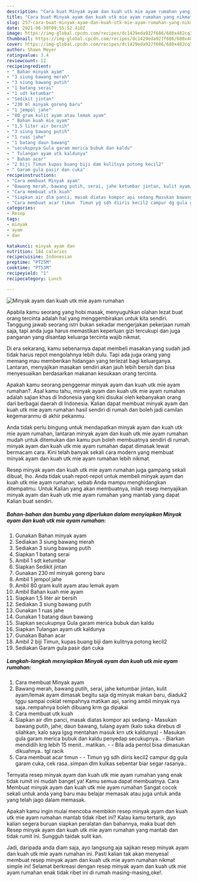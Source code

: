 ```yaml
---
description: "Cara buat Minyak ayam dan kuah utk mie ayam rumahan yang nikmat Untuk Jualan"
title: "Cara buat Minyak ayam dan kuah utk mie ayam rumahan yang nikmat Untuk Jualan"
slug: 257-cara-buat-minyak-ayam-dan-kuah-utk-mie-ayam-rumahan-yang-nikmat-untuk-jualan
date: 2021-06-30T09:55:52.410Z
image: https://img-global.cpcdn.com/recipes/dc1429eda927f686/680x482cq70/minyak-ayam-dan-kuah-utk-mie-ayam-rumahan-foto-resep-utama.jpg
thumbnail: https://img-global.cpcdn.com/recipes/dc1429eda927f686/680x482cq70/minyak-ayam-dan-kuah-utk-mie-ayam-rumahan-foto-resep-utama.jpg
cover: https://img-global.cpcdn.com/recipes/dc1429eda927f686/680x482cq70/minyak-ayam-dan-kuah-utk-mie-ayam-rumahan-foto-resep-utama.jpg
author: Shawn Meyer
ratingvalue: 3.4
reviewcount: 12
recipeingredient:
- " Bahan minyak ayam"
- "3 siung bawang merah"
- "3 siung bawang putih"
- "1 batang serai"
- "1 sdt ketumbar"
- "Sedikit jintan"
- "230 ml minyak goreng baru"
- "1 jempol jahe"
- "80 gram kulit ayam atau lemak ayam"
- " Bahan kuah mie ayam"
- "1,5 liter air bersih"
- "3 siung bawang putih"
- "1 ruas jahe"
- "1 batang daun bawang"
- "secukupnya Gula garam merica bubuk dan kaldu"
- " Tulangan ayam utk kaldunya"
- " Bahan acar"
- "2 biji Timun kupas buang biji dam kulitnya potong kecil2"
- " Garam gula pasir dan cuka"
recipeinstructions:
- "Cara membuat Minyak ayam"
- "Bawang merah, bawang putih, serai, jahe ketumbar jintan, kulit ayam/lemak ayam dimasak begitu saja dg minyak makan baru, diaduk2 tggu sampai coklat rempahnya matikan api, saring ambil minyak nya saja..rempahnya boleh dibuang krm ga dipakai"
- "Cara membuat utk kuah"
- "Siapkan air dlm panci, masak diatas kompor api sedang Masukan bawang putih, jahe, daun bawang, tulang ayam (kalo suka direbus dl silahkan, kalo saya lgsg mentahan masuk krn utk kaldunya) Masukan gula garam merica bubuk dan kaldu penyedap secukupnya.. Biarkan mendidih krg lebih 15 menit.. matikan.  Bila ada pentol bisa dimasukan dikuahnya.. tgl racik"
- "Cara membuat acar timun  Timun yg sdh diiris kecil2 campur dg gula garam cuka, cek rasa..simpan dlm kulkas sebentar biar segar rasanya.."
categories:
- Resep
tags:
- minyak
- ayam
- dan

katakunci: minyak ayam dan 
nutrition: 184 calories
recipecuisine: Indonesian
preptime: "PT25M"
cooktime: "PT53M"
recipeyield: "1"
recipecategory: Lunch

---
```



![Minyak ayam dan kuah utk mie ayam rumahan](https://img-global.cpcdn.com/recipes/dc1429eda927f686/680x482cq70/minyak-ayam-dan-kuah-utk-mie-ayam-rumahan-foto-resep-utama.jpg)

Apabila kamu seorang yang hobi masak, menyuguhkan olahan lezat buat orang tercinta adalah hal yang menggembirakan untuk kita sendiri. Tanggung jawab seorang istri bukan sekadar mengerjakan pekerjaan rumah saja, tapi anda juga harus memastikan keperluan gizi tercukupi dan juga panganan yang disantap keluarga tercinta wajib nikmat.

Di era  sekarang, kamu sebenarnya dapat membeli masakan yang sudah jadi tidak harus repot mengolahnya lebih dulu. Tapi ada juga orang yang memang mau memberikan hidangan yang terlezat bagi keluarganya. Lantaran, menyajikan masakan sendiri akan jauh lebih bersih dan bisa menyesuaikan berdasarkan makanan kesukaan orang tercinta. 



Apakah kamu seorang penggemar minyak ayam dan kuah utk mie ayam rumahan?. Asal kamu tahu, minyak ayam dan kuah utk mie ayam rumahan adalah sajian khas di Indonesia yang kini disukai oleh kebanyakan orang dari berbagai daerah di Indonesia. Kalian dapat membuat minyak ayam dan kuah utk mie ayam rumahan hasil sendiri di rumah dan boleh jadi camilan kegemaranmu di akhir pekanmu.

Anda tidak perlu bingung untuk mendapatkan minyak ayam dan kuah utk mie ayam rumahan, lantaran minyak ayam dan kuah utk mie ayam rumahan mudah untuk ditemukan dan kamu pun boleh membuatnya sendiri di rumah. minyak ayam dan kuah utk mie ayam rumahan dapat dimasak lewat bermacam cara. Kini telah banyak sekali cara modern yang membuat minyak ayam dan kuah utk mie ayam rumahan lebih nikmat.

Resep minyak ayam dan kuah utk mie ayam rumahan juga gampang sekali dibuat, lho. Anda tidak usah repot-repot untuk membeli minyak ayam dan kuah utk mie ayam rumahan, sebab Anda mampu menghidangkan ditempatmu. Untuk Kalian yang akan membuatnya, inilah resep menyajikan minyak ayam dan kuah utk mie ayam rumahan yang mantab yang dapat Kalian buat sendiri.

<!--inarticleads1-->

##### Bahan-bahan dan bumbu yang diperlukan dalam menyiapkan Minyak ayam dan kuah utk mie ayam rumahan:

1. Gunakan  Bahan minyak ayam
1. Sediakan 3 siung bawang merah
1. Sediakan 3 siung bawang putih
1. Siapkan 1 batang serai
1. Ambil 1 sdt ketumbar
1. Siapkan Sedikit jintan
1. Gunakan 230 ml minyak goreng baru
1. Ambil 1 jempol jahe
1. Ambil 80 gram kulit ayam atau lemak ayam
1. Ambil  Bahan kuah mie ayam
1. Siapkan 1,5 liter air bersih
1. Sediakan 3 siung bawang putih
1. Gunakan 1 ruas jahe
1. Gunakan 1 batang daun bawang
1. Siapkan secukupnya Gula garam merica bubuk dan kaldu
1. Siapkan  Tulangan ayam utk kaldunya
1. Gunakan  Bahan acar
1. Ambil 2 biji Timun, kupas buang biji dam kulitnya potong kecil2
1. Sediakan  Garam gula pasir dan cuka




<!--inarticleads2-->

##### Langkah-langkah menyiapkan Minyak ayam dan kuah utk mie ayam rumahan:

1. Cara membuat Minyak ayam
1. Bawang merah, bawang putih, serai, jahe ketumbar jintan, kulit ayam/lemak ayam dimasak begitu saja dg minyak makan baru, diaduk2 tggu sampai coklat rempahnya matikan api, saring ambil minyak nya saja..rempahnya boleh dibuang krm ga dipakai
1. Cara membuat utk kuah
1. Siapkan air dlm panci, masak diatas kompor api sedang - Masukan bawang putih, jahe, daun bawang, tulang ayam (kalo suka direbus dl silahkan, kalo saya lgsg mentahan masuk krn utk kaldunya) - Masukan gula garam merica bubuk dan kaldu penyedap secukupnya.. - Biarkan mendidih krg lebih 15 menit.. matikan. -  - Bila ada pentol bisa dimasukan dikuahnya.. tgl racik
1. Cara membuat acar timun -  - Timun yg sdh diiris kecil2 campur dg gula garam cuka, cek rasa..simpan dlm kulkas sebentar biar segar rasanya..




Ternyata resep minyak ayam dan kuah utk mie ayam rumahan yang enak tidak rumit ini mudah banget ya! Kamu semua dapat membuatnya. Cara Membuat minyak ayam dan kuah utk mie ayam rumahan Sangat cocok sekali untuk anda yang baru mau belajar memasak atau juga untuk anda yang telah jago dalam memasak.

Apakah kamu ingin mulai mencoba membikin resep minyak ayam dan kuah utk mie ayam rumahan mantab tidak ribet ini? Kalau kamu tertarik, ayo kalian segera buruan siapkan peralatan dan bahannya, maka buat deh Resep minyak ayam dan kuah utk mie ayam rumahan yang mantab dan tidak rumit ini. Sungguh taidak sulit kan. 

Jadi, daripada anda diam saja, ayo langsung aja sajikan resep minyak ayam dan kuah utk mie ayam rumahan ini. Pasti kalian tak akan menyesal membuat resep minyak ayam dan kuah utk mie ayam rumahan nikmat simple ini! Selamat berkreasi dengan resep minyak ayam dan kuah utk mie ayam rumahan enak tidak ribet ini di rumah masing-masing,oke!.

